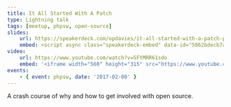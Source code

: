 ```yaml
---
title: It All Started With A Patch
type: Lightning talk
tags: [meetup, phpsw, open-source]
slides:
    url: https://speakerdeck.com/opdavies/it-all-started-with-a-patch-phpsw
    embed: <script async class="speakerdeck-embed" data-id="5862bdecb7a24cfaa5fc844696fafa0c" data-ratio="1.37081659973226" src="//speakerdeck.com/assets/embed.js"></script>
video:
    url: https://www.youtube.com/watch?v=5FYMRR61sdo
    embed: '<iframe width="560" height="315" src="https://www.youtube.com/embed/5FYMRR61sdo" frameborder="0" allowfullscreen></iframe>'
events:
    - { event: phpsw, date: '2017-02-08' }
---
```

A crash course of why and how to get involved with open source.
